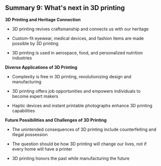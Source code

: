 ## Summary 9: What's next in 3D printing

**3D Printing and Heritage Connection**

- 3D printing revives craftsmanship and connects us with our heritage
- Custom-fit eyewear, medical devices, and fashion items are made possible by 3D printing
- 3D printing is used in aerospace, food, and personalized nutrition industries

**Diverse Applications of 3D Printing**

- Complexity is free in 3D printing, revolutionizing design and manufacturing
- 3D printing offers job opportunities and empowers individuals to become expert makers
- Haptic devices and instant printable photographs enhance 3D printing capabilities

**Future Possibilities and Challenges of 3D Printing**

- The unintended consequences of 3D printing include counterfeiting and illegal possession
- The question should be how 3D printing will change our lives, not if every home will have a printer
- 3D printing honors the past while manufacturing the future